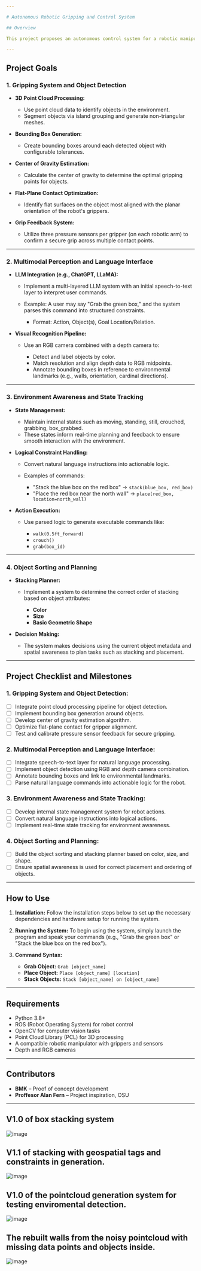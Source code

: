 ```yaml
---

# Autonomous Robotic Gripping and Control System

## Overview

This project proposes an autonomous control system for a robotic manipulator that utilizes 3D point cloud data and intelligent language-based instructions. The system is designed to identify, grasp, and manipulate objects in a structured environment, enabling efficient interaction with objects based on natural language commands and spatial awareness.

---
```


## Project Goals

### 1. **Gripping System and Object Detection**

* **3D Point Cloud Processing:**

  * Use point cloud data to identify objects in the environment.
  * Segment objects via island grouping and generate non-triangular meshes.

* **Bounding Box Generation:**

  * Create bounding boxes around each detected object with configurable tolerances.

* **Center of Gravity Estimation:**

  * Calculate the center of gravity to determine the optimal gripping points for objects.

* **Flat-Plane Contact Optimization:**

  * Identify flat surfaces on the object most aligned with the planar orientation of the robot's grippers.

* **Grip Feedback System:**

  * Utilize three pressure sensors per gripper (on each robotic arm) to confirm a secure grip across multiple contact points.

---

### 2. **Multimodal Perception and Language Interface**

* **LLM Integration (e.g., ChatGPT, LLaMA):**

  * Implement a multi-layered LLM system with an initial speech-to-text layer to interpret user commands.
  * Example: A user may say "Grab the green box," and the system parses this command into structured constraints.

    * Format: Action, Object(s), Goal Location/Relation.

* **Visual Recognition Pipeline:**

  * Use an RGB camera combined with a depth camera to:

    * Detect and label objects by color.
    * Match resolution and align depth data to RGB midpoints.
    * Annotate bounding boxes in reference to environmental landmarks (e.g., walls, orientation, cardinal directions).

---

### 3. **Environment Awareness and State Tracking**

* **State Management:**

  * Maintain internal states such as moving, standing, still, crouched, grabbing, box\_grabbed.
  * These states inform real-time planning and feedback to ensure smooth interaction with the environment.

* **Logical Constraint Handling:**

  * Convert natural language instructions into actionable logic.
  * Examples of commands:

    * "Stack the blue box on the red box" → `stack(blue_box, red_box)`
    * "Place the red box near the north wall" → `place(red_box, location=north_wall)`

* **Action Execution:**

  * Use parsed logic to generate executable commands like:

    * `walk(0.5ft_forward)`
    * `crouch()`
    * `grab(box_id)`

---

### 4. **Object Sorting and Planning**

* **Stacking Planner:**

  * Implement a system to determine the correct order of stacking based on object attributes:

    * **Color**
    * **Size**
    * **Basic Geometric Shape**

* **Decision Making:**

  * The system makes decisions using the current object metadata and spatial awareness to plan tasks such as stacking and placement.

---

## Project Checklist and Milestones

### **1. Gripping System and Object Detection:**

* [ ] Integrate point cloud processing pipeline for object detection.
* [ ] Implement bounding box generation around objects.
* [ ] Develop center of gravity estimation algorithm.
* [ ] Optimize flat-plane contact for gripper alignment.
* [ ] Test and calibrate pressure sensor feedback for secure gripping.

### **2. Multimodal Perception and Language Interface:**

* [ ] Integrate speech-to-text layer for natural language processing.
* [ ] Implement object detection using RGB and depth camera combination.
* [ ] Annotate bounding boxes and link to environmental landmarks.
* [ ] Parse natural language commands into actionable logic for the robot.

### **3. Environment Awareness and State Tracking:**

* [ ] Develop internal state management system for robot actions.
* [ ] Convert natural language instructions into logical actions.
* [ ] Implement real-time state tracking for environment awareness.

### **4. Object Sorting and Planning:**

* [ ] Build the object sorting and stacking planner based on color, size, and shape.
* [ ] Ensure spatial awareness is used for correct placement and ordering of objects.

---

## How to Use

1. **Installation:**
   Follow the installation steps below to set up the necessary dependencies and hardware setup for running the system.

2. **Running the System:**
   To begin using the system, simply launch the program and speak your commands (e.g., "Grab the green box" or "Stack the blue box on the red box").

3. **Command Syntax:**

   * **Grab Object:** `Grab [object_name]`
   * **Place Object:** `Place [object_name] [location]`
   * **Stack Objects:** `Stack [object_name] on [object_name]`

---

## Requirements

* Python 3.8+
* ROS (Robot Operating System) for robot control
* OpenCV for computer vision tasks
* Point Cloud Library (PCL) for 3D processing
* A compatible robotic manipulator with grippers and sensors
* Depth and RGB cameras

---

## Contributors

* **BMK** – Proof of concept development
* **Proffesor Alan Fern** – Project inspiration, OSU

---

## V1.0 of box stacking system 
![image](https://github.com/user-attachments/assets/29004706-4398-443b-9867-7dabdbd538ab)

## V1.1 of stacking with geospatial tags and constraints in generation.

![image](https://github.com/user-attachments/assets/31a60e31-c2ae-4981-b292-46f795a24b9e)

## V1.0 of the pointcloud generation system for testing enviromental detection.

![image](https://github.com/user-attachments/assets/6002c8cc-e76a-4da5-b0c6-d4afd00f37c5)

## The rebuilt walls from the noisy pointcloud with missing data points and objects inside.

![image](https://github.com/user-attachments/assets/13fe95ed-3133-4ff2-a02b-cd2097a2f4d7)




